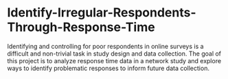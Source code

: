 # Identify-Irregular-Respondents-Through-Response-Time

Identifying and controlling for poor respondents in online surveys is a difficult and non-trivial task in study design and data collection. The goal of this project is to analyze response time data in a network study and explore ways to identify problematic responses to inform future data collection.
